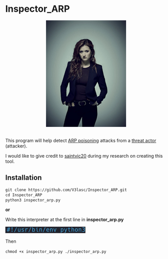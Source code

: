 <h1>Inspector_ARP</h1>

<div align='center'>
  <a href='https://mrrobot.fandom.com/wiki/Dominique_DiPierro'> 
    <img width='250' src='images/Dom_DiPierro.jpg' alt='Dominique "Dom" DiPierro'>
  </a>
</div>

<br>

<p>
  This program will help detect <a href='https://www.imperva.com/learn/application-security/arp-spoofing/'>ARP poisoning</a> 
  attacks from a <a href='https://www.proofpoint.com/us/threat-reference/threat-actor'>threat actor</a> (attacker).
</p>

<p>
  I would like to give credit to <a href='https://github.com/saintvic20/ARP-SPOOF-DETECTOR'>saintvic20</a> 
  during my research on creating this tool.
</p>

<h2>Installation</h2>

```
git clone https://github.com/V3lasc/Inspector_ARP.git
cd Inspector_ARP
python3 inspector_arp.py
```
<strong>or</strong>

<p>Write this interpreter at the first line in <strong>inspector_arp.py</strong></p>

<img width='250' src='images/Interpreter.png' alt='Interpreter'>

<p>Then</p>

`
chmod +x inspector_arp.py
./inspector_arp.py
`
